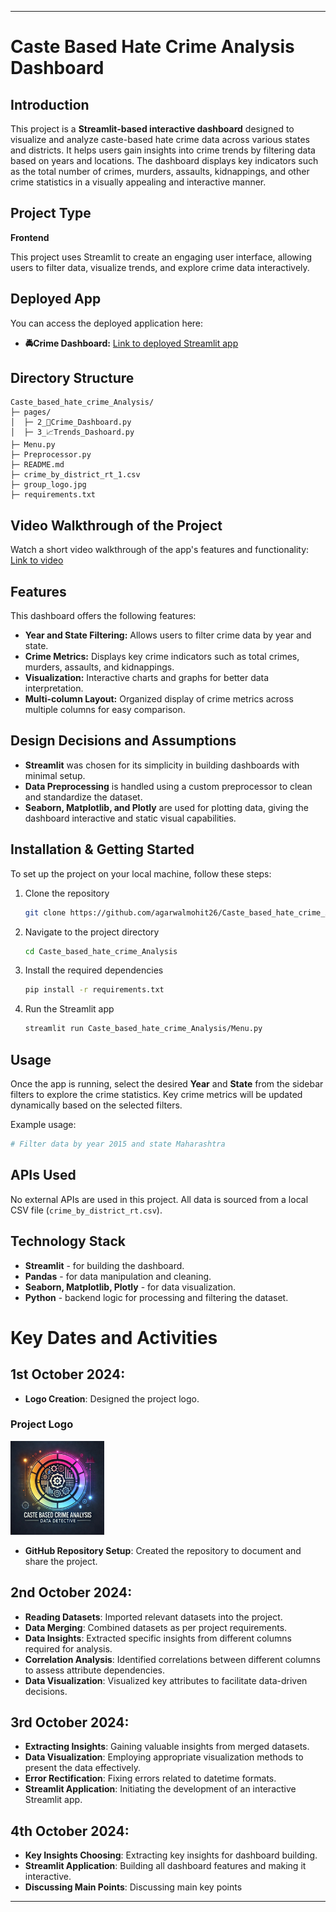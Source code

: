 

---

# Caste Based Hate Crime Analysis Dashboard

## Introduction
This project is a **Streamlit-based interactive dashboard** designed to visualize and analyze caste-based hate crime data across various states and districts. It helps users gain insights into crime trends by filtering data based on years and locations. The dashboard displays key indicators such as the total number of crimes, murders, assaults, kidnappings, and other crime statistics in a visually appealing and interactive manner.

## Project Type
**Frontend**

This project uses Streamlit to create an engaging user interface, allowing users to filter data, visualize trends, and explore crime data interactively.

## Deployed App
You can access the deployed application here:
- **🚔Crime Dashboard:** [Link to deployed Streamlit app](https://data-detectives.streamlit.app/)

## Directory Structure
```
Caste_based_hate_crime_Analysis/
├─ pages/
│  ├─ 2_🚓Crime_Dashboard.py
│  ├─ 3_📈Trends_Dashoard.py
├─ Menu.py
├─ Preprocessor.py
├─ README.md
├─ crime_by_district_rt_1.csv
├─ group_logo.jpg
├─ requirements.txt
```

## Video Walkthrough of the Project
Watch a short video walkthrough of the app's features and functionality:
[Link to video](https://youtu.be/9cKo2UWNtyg)

## Features
This dashboard offers the following features:
- **Year and State Filtering:** Allows users to filter crime data by year and state.
- **Crime Metrics:** Displays key crime indicators such as total crimes, murders, assaults, and kidnappings.
- **Visualization:** Interactive charts and graphs for better data interpretation.
- **Multi-column Layout:** Organized display of crime metrics across multiple columns for easy comparison.
  
## Design Decisions and Assumptions
- **Streamlit** was chosen for its simplicity in building dashboards with minimal setup.
- **Data Preprocessing** is handled using a custom preprocessor to clean and standardize the dataset.
- **Seaborn, Matplotlib, and Plotly** are used for plotting data, giving the dashboard interactive and static visual capabilities.

## Installation & Getting Started
To set up the project on your local machine, follow these steps:

1. Clone the repository
    ```bash
    git clone https://github.com/agarwalmohit26/Caste_based_hate_crime_Analysis.git
    ```
2. Navigate to the project directory
    ```bash
    cd Caste_based_hate_crime_Analysis
    ```
3. Install the required dependencies
    ```bash
    pip install -r requirements.txt
    ```
4. Run the Streamlit app
    ```bash
    streamlit run Caste_based_hate_crime_Analysis/Menu.py
    ```

## Usage
Once the app is running, select the desired **Year** and **State** from the sidebar filters to explore the crime statistics. Key crime metrics will be updated dynamically based on the selected filters. 

Example usage:
```bash
# Filter data by year 2015 and state Maharashtra
```

## APIs Used
No external APIs are used in this project. All data is sourced from a local CSV file (`crime_by_district_rt.csv`).

## Technology Stack
- **Streamlit** - for building the dashboard.
- **Pandas** - for data manipulation and cleaning.
- **Seaborn, Matplotlib, Plotly** - for data visualization.
- **Python** - backend logic for processing and filtering the dataset.

# Key Dates and Activities

## 1st October 2024:
- **Logo Creation**: Designed the project logo.
### Project Logo
<img src="group_logo.jpg" alt="Project Logo" width="150"/>

- **GitHub Repository Setup**: Created the repository to document and share the project.

## 2nd October 2024:
- **Reading Datasets**: Imported relevant datasets into the project.
- **Data Merging**: Combined datasets as per project requirements.
- **Data Insights**: Extracted specific insights from different columns required for analysis.
- **Correlation Analysis**: Identified correlations between different columns to assess attribute dependencies.
- **Data Visualization**: Visualized key attributes to facilitate data-driven decisions.

## 3rd October 2024:
- **Extracting Insights**: Gaining valuable insights from merged datasets.
- **Data Visualization**: Employing appropriate visualization methods to present the data effectively.
- **Error Rectification**: Fixing errors related to datetime formats.
- **Streamlit Application**: Initiating the development of an interactive Streamlit app.

## 4th October 2024:
- **Key Insights Choosing**: Extracting key insights for dashboard building.
- **Streamlit Application**: Building all dashboard features and making it interactive.
- **Discussing Main Points**: Discussing main key points
  
---
